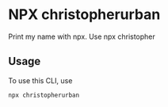 # NPX christopherurban
Print my name with npx. Use npx christopher

## Usage
To use this CLI, use

```
npx christopherurban
```